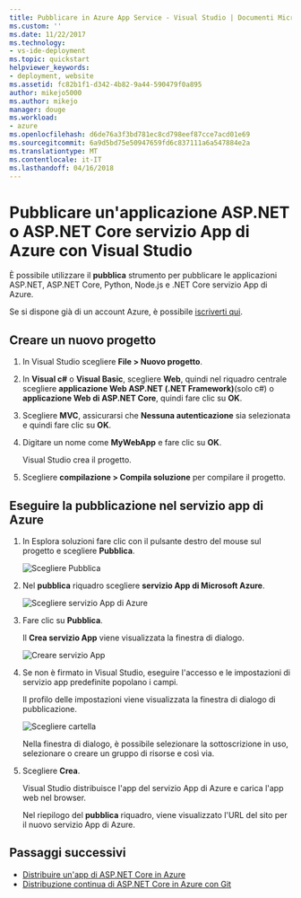 ```yaml
---
title: Pubblicare in Azure App Service - Visual Studio | Documenti Microsoft
ms.custom: ''
ms.date: 11/22/2017
ms.technology:
- vs-ide-deployment
ms.topic: quickstart
helpviewer_keywords:
- deployment, website
ms.assetid: fc82b1f1-d342-4b82-9a44-590479f0a895
author: mikejo5000
ms.author: mikejo
manager: douge
ms.workload:
- azure
ms.openlocfilehash: d6de76a3f3bd781ec8cd798eef87cce7acd01e69
ms.sourcegitcommit: 6a9d5bd75e50947659fd6c837111a6a547884e2a
ms.translationtype: MT
ms.contentlocale: it-IT
ms.lasthandoff: 04/16/2018
---
```

# <a name="publish-an-aspnet-or-aspnet-core-app-to-azure-app-service-using-visual-studio"></a>Pubblicare un'applicazione ASP.NET o ASP.NET Core servizio App di Azure con Visual Studio

È possibile utilizzare il **pubblica** strumento per pubblicare le applicazioni ASP.NET, ASP.NET Core, Python, Node.js e .NET Core servizio App di Azure.

Se si dispone già di un account Azure, è possibile [iscriverti qui](https://azure.microsoft.com/free/?ref=microsoft.com&utm_source=microsoft.com&utm_medium=doc&utm_campaign=visualstudio).

## <a name="create-a-new-project"></a>Creare un nuovo progetto 

1. In Visual Studio scegliere **File > Nuovo progetto**.

1. In **Visual c#** o **Visual Basic**, scegliere **Web**, quindi nel riquadro centrale scegliere **applicazione Web ASP.NET (.NET Framework)**(solo c#) o **applicazione Web di ASP.NET Core**, quindi fare clic su **OK**.

1. Scegliere **MVC**, assicurarsi che **Nessuna autenticazione** sia selezionata e quindi fare clic su **OK**.

1. Digitare un nome come **MyWebApp** e fare clic su **OK**.

    Visual Studio crea il progetto.

1. Scegliere **compilazione > Compila soluzione** per compilare il progetto.

## <a name="publish-to-azure-app-service"></a>Eseguire la pubblicazione nel servizio app di Azure

1. In Esplora soluzioni fare clic con il pulsante destro del mouse sul progetto e scegliere **Pubblica**.

    ![Scegliere Pubblica](../deployment/media/quickstart-publish-aspnet.png "scegliere pubblica")

1. Nel **pubblica** riquadro scegliere **servizio App di Microsoft Azure**.

    ![Scegliere servizio App di Azure](../deployment/media/quickstart-publish-azure.png "scegliere servizio App di Azure")

1. Fare clic su **Pubblica**.

    Il **Crea servizio App** viene visualizzata la finestra di dialogo.

    ![Creare servizio App](../deployment/media/quickstart-publish-settings-app-service.png "creare servizio App di Azure")
    
1. Se non è firmato in Visual Studio, eseguire l'accesso e le impostazioni di servizio app predefinite popolano i campi.

    Il profilo delle impostazioni viene visualizzata la finestra di dialogo di pubblicazione.

    ![Scegliere cartella](../deployment/media/quickstart-publish-settings-web.png "scegliere cartella")

    Nella finestra di dialogo, è possibile selezionare la sottoscrizione in uso, selezionare o creare un gruppo di risorse e così via.

1. Scegliere **Crea**.

    Visual Studio distribuisce l'app del servizio App di Azure e carica l'app web nel browser.

    Nel riepilogo del **pubblica** riquadro, viene visualizzato l'URL del sito per il nuovo servizio App di Azure.

## <a name="next-steps"></a>Passaggi successivi

- [Distribuire un'app di ASP.NET Core in Azure](/aspnet/core/tutorials/publish-to-azure-webapp-using-vs)
- [Distribuzione continua di ASP.NET Core in Azure con Git](/aspnet/core/publishing/azure-continuous-deployment)
